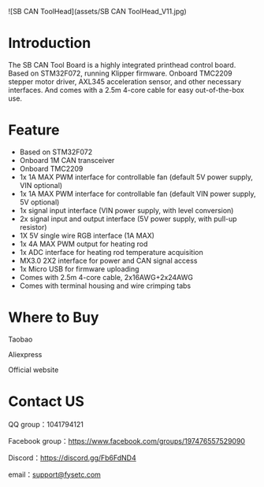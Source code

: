 
![SB CAN ToolHead](assets/SB CAN ToolHead_V11.jpg)

# Introduction

The SB CAN Tool Board is a highly integrated printhead control board. Based on STM32F072, running Klipper firmware. Onboard TMC2209 stepper motor driver, AXL345 acceleration sensor, and other necessary interfaces. And comes with a 2.5m 4-core cable for easy out-of-the-box use.

# Feature

- Based on STM32F072
- Onboard 1M CAN transceiver
- Onboard TMC2209
- 1x 1A MAX PWM interface for controllable fan (default 5V power supply, VIN optional)
- 1x 1A MAX PWM interface for controllable fan (default VIN power supply, 5V optional)
- 1x signal input interface (VIN power supply, with level conversion)
- 2x signal input and output interface (5V power supply, with pull-up resistor)
- 1X 5V single wire RGB interface (1A MAX)
- 1x 4A MAX PWM output for heating rod
- 1x ADC interface for heating rod temperature acquisition
- MX3.0 2X2 interface for power and CAN signal access
- 1x Micro USB for firmware uploading
- Comes with 2.5m 4-core cable, 2x16AWG+2x24AWG
- Comes with terminal housing and wire crimping tabs


# Where to Buy

Taobao

Aliexpress

Official website

# Contact US

QQ group：1041794121

Facebook group：https://www.facebook.com/groups/197476557529090

Discord：https://discord.gg/Fb6FdND4

email：support@fysetc.com

